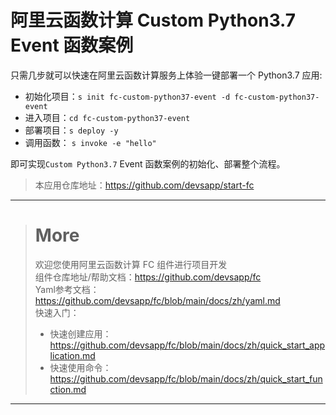 # 阿里云函数计算 Custom Python3.7 Event 函数案例

只需几步就可以快速在阿里云函数计算服务上体验一键部署一个 Python3.7 应用:

- 初始化项目：`s init fc-custom-python37-event -d fc-custom-python37-event`
- 进入项目：`cd fc-custom-python37-event`
- 部署项目：`s deploy -y`
- 调用函数： `s invoke -e "hello"`

即可实现`Custom Python3.7` Event 函数案例的初始化、部署整个流程。

> 本应用仓库地址：https://github.com/devsapp/start-fc

------------------------------------
> # More
> 欢迎您使用阿里云函数计算 FC 组件进行项目开发   
> 组件仓库地址/帮助文档：https://github.com/devsapp/fc   
> Yaml参考文档：https://github.com/devsapp/fc/blob/main/docs/zh/yaml.md   
> 快速入门：
>   - 快速创建应用：https://github.com/devsapp/fc/blob/main/docs/zh/quick_start_application.md
>   - 快速使用命令：https://github.com/devsapp/fc/blob/main/docs/zh/quick_start_function.md
------------------------------------
